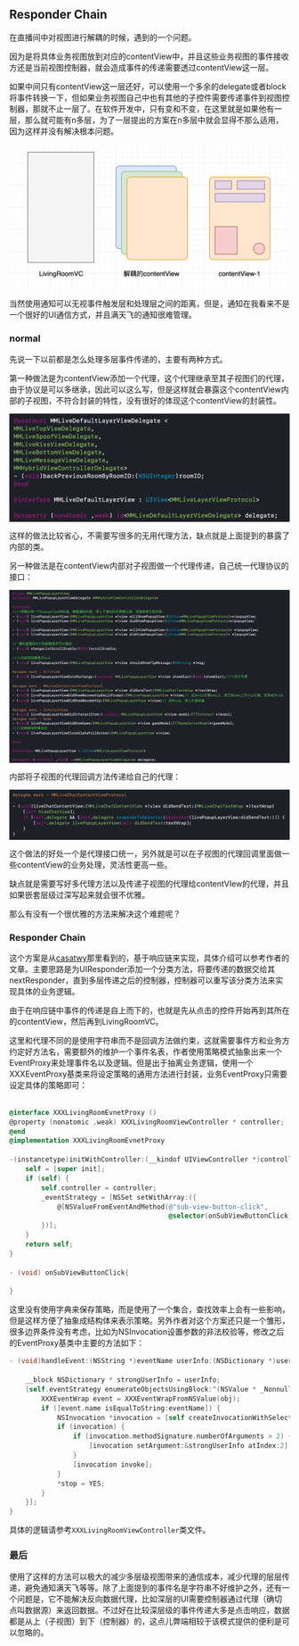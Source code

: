 
## Responder Chain

在直播间中对视图进行解耦的时候，遇到的一个问题。

因为是将具体业务视图放到对应的contentView中，并且这些业务视图的事件接收方还是当前视图控制器，就会造成事件的传递需要透过contentView这一层。

如果中间只有contentView这一层还好，可以使用一个多余的delegate或者block将事件转换一下，但如果业务视图自己中也有其他的子控件需要传递事件到视图控制器，那就不止一层了。在软件开发中，只有变和不变，在这里就是如果他有一层，那么就可能有n多层，为了一层提出的方案在n多层中就会显得不那么适用，因为这样并没有解决根本问题。

<p align="center">
  <img src="https://github.com/Yrocky/Weather_App/blob/master/img/responder_chain_contentviews.png?raw=true"  align="center">
</p>

当然使用通知可以无视事件触发层和处理层之间的距离，但是，通知在我看来不是一个很好的UI通信方式，并且满天飞的通知很难管理。

### normal

先说一下以前都是怎么处理多层事件传递的，主要有两种方式。

第一种做法是为contentView添加一个代理，这个代理继承至其子视图们的代理，由于协议是可以多继承，因此可以这么写，但是这样就会暴露这个contentView内部的子视图，不符合封装的特性，没有很好的体现这个contentView的封装性。

<p align="center">
  <img src="https://github.com/Yrocky/Weather_App/blob/master/img/responder_chain_normal_1.png?raw=true"  align="center">
</p>

这样的做法比较省心，不需要写很多的无用代理方法，缺点就是上面提到的暴露了内部的类。

另一种做法是在contentView内部对子视图做一个代理传递，自己统一代理协议的接口：

<p align="center">
  <img src="https://github.com/Yrocky/Weather_App/blob/master/img/responder_chain_normal_2.png?raw=true"  align="center">
</p>

内部将子视图的代理回调方法传递给自己的代理：

<p align="center">
  <img src="https://github.com/Yrocky/Weather_App/blob/master/img/responder_chain_normal_3.png?raw=true"  align="center">
</p>

这个做法的好处一个是代理接口统一，另外就是可以在子视图的代理回调里面做一些contentView的业务处理，灵活性更高一些。

缺点就是需要写好多代理方法以及传递子视图的代理给contentVIew的代理，并且如果嵌套层级过深写起来就会很不优雅。

那么有没有一个很优雅的方法来解决这个难题呢？

### Responder Chain

这个方案是从[casatwy](https://casatwy.com/responder_chain_communication.html)那里看到的，基于响应链来实现，具体介绍可以参考作者的文章。主要思路是为UIResponder添加一个分类方法，将要传递的数据交给其nextResponder，直到多层传递之后的控制器，控制器可以重写该分类方法来实现具体的业务逻辑。

由于在响应链中事件的传递是自上而下的，也就是先从点击的控件开始再到其所在的contentView，然后再到LivingRoomVC。

这里和代理不同的是使用字符串而不是回调方法做约束，这就需要事件方和业务方约定好方法名，需要额外的维护一个事件名表，作者使用策略模式抽象出来一个EventProxy来处理事件名以及逻辑。但是出于抽离业务逻辑，使用一个XXXEventProxy基类来将设定策略的通用方法进行封装，业务EventProxy只需要设定具体的策略即可：

```objective-c

@interface XXXLivingRoomEvnetProxy ()
@property (nonatomic ,weak) XXXLivingRoomViewController * controller;
@end
@implementation XXXLivingRoomEvnetProxy

-(instancetype)initWithController:(__kindof UIViewController *)controller{
    self = [super init];
    if (self) {
        self.controller = controller;
        _eventStrategy = [NSSet setWithArray:({
            @[NSValueFromEventAndMethod(@"sub-view-button-click",
                                        @selector(onSubViewButtonClick))];
        })];
    }
    return self;
}

- (void) onSubViewButtonClick{
    
}
```

这里没有使用字典来保存策略，而是使用了一个集合，查找效率上会有一些影响，但是这样方便了抽象成结构体来表示策略。另外作者对这个方案还只是一个雏形，很多边界条件没有考虑，比如为NSInvocation设置参数的非法校验等，修改之后的EventProxy基类中主要的方法如下：

``` objective-c
- (void)handleEvent:(NSString *)eventName userInfo:(NSDictionary *)userInfo{
    
    __block NSDictionary * strongUserInfo = userInfo;
    [self.eventStrategy enumerateObjectsUsingBlock:^(NSValue * _Nonnull obj, BOOL * _Nonnull stop) {
        XXXEventWrap event = XXXEventWrapFromNSValue(obj);
        if ([event.name isEqualToString:eventName]) {
            NSInvocation *invocation = [self createInvocationWithSelector:event.method];
            if (invocation) {
                if (invocation.methodSignature.numberOfArguments > 2) {                
                    [invocation setArgument:&strongUserInfo atIndex:2];
                }
                [invocation invoke];
            }
            *stop = YES;
        }
    }];
}
```

具体的逻辑请参考`XXXLivingRoomViewController`类文件。

### 最后

使用了这样的方法可以极大的减少多层级视图带来的通信成本，减少代理的层层传递，避免通知满天飞等等。除了上面提到的事件名是字符串不好维护之外，还有一个问题是，它不能解决反向数据代理，比如深层的UI需要控制器通过代理（确切点叫数据源）来返回数据。不过好在比较深层级的事件传递大多是点击响应，数据都是从上（子视图）到下（控制器）的，这点儿弊端相较于该模式提供的便利是可以忽略的。


